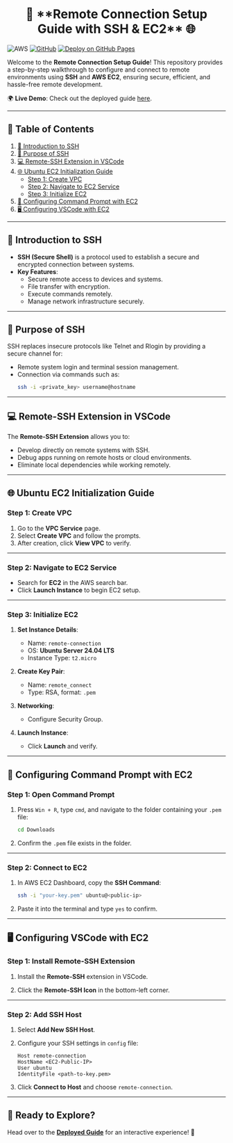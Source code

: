<div align="center">
    <h1> 🚀 **Remote Connection Setup Guide with SSH & EC2** 🌐 </h1>
</div>

![AWS](https://img.shields.io/badge/AWS-FF9900?logo=amazon-aws&logoColor=white) [![GitHub](https://img.shields.io/github/license/ThongNguyenDT/Unlocking-Remote-AWS-Development-Using-VS-Code-with-EC2-An-Alternative-to-Cloud9?color=red)](LICENSE) [![Deploy on GitHub Pages](https://img.shields.io/badge/Deploy-GitHub%20Pages-blue)](https://thongnguyendt.github.io/Unlocking-Remote-AWS-Development-Using-VS-Code-with-EC2-An-Alternative-to-Cloud9)

Welcome to the **Remote Connection Setup Guide**! This repository provides a step-by-step walkthrough to configure and connect to remote environments using **SSH** and **AWS EC2**, ensuring secure, efficient, and hassle-free remote development.

🌍 **Live Demo**: Check out the deployed guide [here](https://thongnguyendt.github.io/Unlocking-Remote-AWS-Development-Using-VS-Code-with-EC2-An-Alternative-to-Cloud9/2.remote-ssh/).

---

## 📜 **Table of Contents**
1. [🔑 Introduction to SSH](#-introduction-to-ssh)
2. [🎯 Purpose of SSH](#-purpose-of-ssh)
3. [💻 Remote-SSH Extension in VSCode](#-remote-ssh-extension-in-vscode)
4. [🌐 Ubuntu EC2 Initialization Guide](#-ubuntu-ec2-initialization-guide)
   - [Step 1: Create VPC](#step-1-create-vpc)
   - [Step 2: Navigate to EC2 Service](#step-2-navigate-to-ec2-service)
   - [Step 3: Initialize EC2](#step-3-initialize-ec2)
5. [📂 Configuring Command Prompt with EC2](#-configuring-command-prompt-with-ec2)
6. [🖥️ Configuring VSCode with EC2](#-configuring-vscode-with-ec2)

---

## 🔑 **Introduction to SSH**

- **SSH (Secure Shell)** is a protocol used to establish a secure and encrypted connection between systems.
- **Key Features**:
  - Secure remote access to devices and systems.
  - File transfer with encryption.
  - Execute commands remotely.
  - Manage network infrastructure securely.

---

## 🎯 **Purpose of SSH**
SSH replaces insecure protocols like Telnet and Rlogin by providing a secure channel for:
- Remote system login and terminal session management.
- Connection via commands such as:
  ```bash
  ssh -i <private_key> username@hostname
  ```

---

## 💻 **Remote-SSH Extension in VSCode**
The **Remote-SSH Extension** allows you to:
- Develop directly on remote systems with SSH.
- Debug apps running on remote hosts or cloud environments.
- Eliminate local dependencies while working remotely.

---

## 🌐 **Ubuntu EC2 Initialization Guide**

### Step 1: Create VPC
1. Go to the **VPC Service** page.
2. Select **Create VPC** and follow the prompts.
3. After creation, click **View VPC** to verify.


---

### Step 2: Navigate to EC2 Service
- Search for **EC2** in the AWS search bar.
- Click **Launch Instance** to begin EC2 setup.


---

### Step 3: Initialize EC2
1. **Set Instance Details**:
   - Name: `remote-connection`
   - OS: **Ubuntu Server 24.04 LTS**
   - Instance Type: `t2.micro`

2. **Create Key Pair**:
   - Name: `remote_connect`
   - Type: RSA, format: `.pem`

3. **Networking**:
   - Configure Security Group.

4. **Launch Instance**:
   - Click **Launch** and verify.

---

## 📂 **Configuring Command Prompt with EC2**

### Step 1: Open Command Prompt
1. Press `Win + R`, type `cmd`, and navigate to the folder containing your `.pem` file:
   ```bash
   cd Downloads
   ```

2. Confirm the `.pem` file exists in the folder.


---

### Step 2: Connect to EC2
1. In AWS EC2 Dashboard, copy the **SSH Command**:
   ```bash
   ssh -i "your-key.pem" ubuntu@<public-ip>
   ```

2. Paste it into the terminal and type `yes` to confirm.

---

## 🖥️ **Configuring VSCode with EC2**

### Step 1: Install Remote-SSH Extension
1. Install the **Remote-SSH** extension in VSCode.

2. Click the **Remote-SSH Icon** in the bottom-left corner.


---

### Step 2: Add SSH Host
1. Select **Add New SSH Host**.
2. Configure your SSH settings in `config` file:
   ```plaintext
   Host remote-connection
   HostName <EC2-Public-IP>
   User ubuntu
   IdentityFile <path-to-key.pem>
   ```

3. Click **Connect to Host** and choose `remote-connection`.


---

## 🌟 **Ready to Explore?**
Head over to the **[Deployed Guide](https://thongnguyendt.github.io/Unlocking-Remote-AWS-Development-Using-VS-Code-with-EC2-An-Alternative-to-Cloud9/2.remote-ssh/)** for an interactive experience! 🎉
